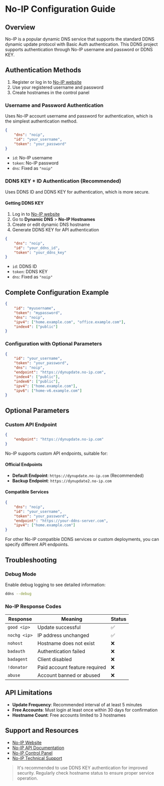 # No-IP Configuration Guide

## Overview

No-IP is a popular dynamic DNS service that supports the standard DDNS dynamic update protocol with Basic Auth authentication. This DDNS project supports authentication through No-IP username and password or DDNS KEY.

## Authentication Methods

1. Register or log in to [No-IP website](https://www.noip.com/)
2. Use your registered username and password
3. Create hostnames in the control panel

### Username and Password Authentication

Uses No-IP account username and password for authentication, which is the simplest authentication method.

```json
{
    "dns": "noip",
    "id": "your_username",
    "token": "your_password"
}
```

- `id`: No-IP username
- `token`: No-IP password
- `dns`: Fixed as `"noip"`

### DDNS KEY + ID Authentication (Recommended)

Uses DDNS ID and DDNS KEY for authentication, which is more secure.

#### Getting DDNS KEY

1. Log in to [No-IP website](https://www.noip.com/)
2. Go to **Dynamic DNS** > **No-IP Hostnames**
3. Create or edit dynamic DNS hostname
4. Generate DDNS KEY for API authentication

```json
{
    "dns": "noip",
    "id": "your_ddns_id",
    "token": "your_ddns_key"
}
```

- `id`: DDNS ID
- `token`: DDNS KEY
- `dns`: Fixed as `"noip"`

## Complete Configuration Example

```json
{
    "id": "myusername",
    "token": "mypassword",
    "dns": "noip",
    "ipv4": ["home.example.com", "office.example.com"],
    "index4": ["public"]
}
```

### Configuration with Optional Parameters

```json
{
    "id": "your_username",
    "token": "your_password",
    "dns": "noip",
    "endpoint": "https://dynupdate.no-ip.com",
    "index4": ["public"],
    "index6": ["public"],
    "ipv4": ["home.example.com"],
    "ipv6": ["home-v6.example.com"]
}
```

## Optional Parameters

### Custom API Endpoint

```json
{
    "endpoint": "https://dynupdate.no-ip.com"
}
```

No-IP supports custom API endpoints, suitable for:

#### Official Endpoints

- **Default Endpoint**: `https://dynupdate.no-ip.com` (Recommended)
- **Backup Endpoint**: `https://dynupdate2.no-ip.com`

#### Compatible Services

```json
{
    "dns": "noip",
    "id": "your_username",
    "token": "your_password",
    "endpoint": "https://your-ddns-server.com",
    "ipv4": ["home.example.com"]
}
```

For other No-IP compatible DDNS services or custom deployments, you can specify different API endpoints.

## Troubleshooting

### Debug Mode

Enable debug logging to see detailed information:

```sh
ddns --debug
```

### No-IP Response Codes

| Response | Meaning | Status |
|----------|---------|--------|
| `good <ip>` | Update successful | ✅ |
| `nochg <ip>` | IP address unchanged | ✅ |
| `nohost` | Hostname does not exist | ❌ |
| `badauth` | Authentication failed | ❌ |
| `badagent` | Client disabled | ❌ |
| `!donator` | Paid account feature required | ❌ |
| `abuse` | Account banned or abused | ❌ |

## API Limitations

- **Update Frequency**: Recommended interval of at least 5 minutes
- **Free Accounts**: Must login at least once within 30 days for confirmation
- **Hostname Count**: Free accounts limited to 3 hostnames

## Support and Resources

- [No-IP Website](https://www.noip.com/)
- [No-IP API Documentation](https://www.noip.com/integrate/request)
- [No-IP Control Panel](https://www.noip.com/members/)
- [No-IP Technical Support](https://www.noip.com/support)

> It's recommended to use DDNS KEY authentication for improved security. Regularly check hostname status to ensure proper service operation.
